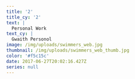 ```yaml
---
title: '2'
title_cy: '2'
text: |
  Personal Work
text_cy: |
  Gwaith Personol
image: /img/uploads/swimmers_web.jpg
thumbnail: /img/uploads/swimmers_web_thumb.jpg
color: '#f5c15c'
date: 2017-06-27T20:02:16.427Z
series: null
---
```




